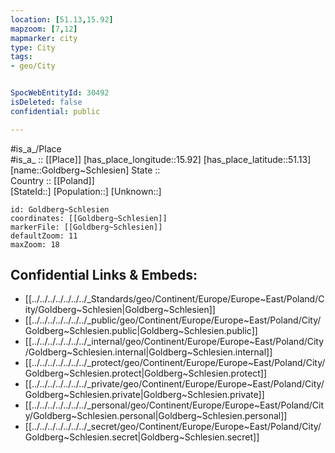 ```yaml
---
location: [51.13,15.92] 
mapzoom: [7,12] 
mapmarker: city 
type: City
tags:
- geo/City


SpocWebEntityId: 30492
isDeleted: false
confidential: public

---
```

#is_a_/Place  
#is_a_ :: [[Place]] 
[has_place_longitude::15.92] 
[has_place_latitude::51.13] 
[name::Goldberg~Schlesien] 
State ::  
Country :: [[Poland]]  
[StateId::] 
[Population::] 
[Unknown::] 


```leaflet
id: Goldberg~Schlesien
coordinates: [[Goldberg~Schlesien]] 
markerFile: [[Goldberg~Schlesien]] 
defaultZoom: 11 
maxZoom: 18
```


## Confidential Links & Embeds: 
- [[../../../../../../../_Standards/geo/Continent/Europe/Europe~East/Poland/City/Goldberg~Schlesien|Goldberg~Schlesien]] 
- [[../../../../../../../_public/geo/Continent/Europe/Europe~East/Poland/City/Goldberg~Schlesien.public|Goldberg~Schlesien.public]] 
- [[../../../../../../../_internal/geo/Continent/Europe/Europe~East/Poland/City/Goldberg~Schlesien.internal|Goldberg~Schlesien.internal]] 
- [[../../../../../../../_protect/geo/Continent/Europe/Europe~East/Poland/City/Goldberg~Schlesien.protect|Goldberg~Schlesien.protect]] 
- [[../../../../../../../_private/geo/Continent/Europe/Europe~East/Poland/City/Goldberg~Schlesien.private|Goldberg~Schlesien.private]] 
- [[../../../../../../../_personal/geo/Continent/Europe/Europe~East/Poland/City/Goldberg~Schlesien.personal|Goldberg~Schlesien.personal]] 
- [[../../../../../../../_secret/geo/Continent/Europe/Europe~East/Poland/City/Goldberg~Schlesien.secret|Goldberg~Schlesien.secret]] 
